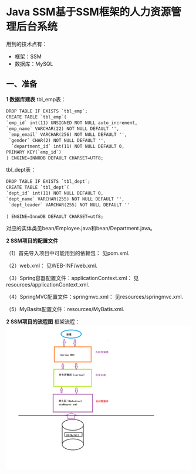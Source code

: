 # Java SSM基于SSM框架的人力资源管理后台系统

用到的技术点有：
* 框架：SSM
* 数据库：MySQL

## 一、准备
**1 数据库建表**
tbl_emp表：
```
DROP TABLE IF EXISTS `tbl_emp`;
CREATE TABLE `tbl_emp`(
`emp_id` int(11) UNSIGNED NOT NULL auto_increment,
`emp_name` VARCHAR(22) NOT NULL DEFAULT '',
 `emp_email` VARCHAR(256) NOT NULL DEFAULT '',
 `gender` CHAR(2) NOT NULL DEFAULT '',
  `department_id` int(11) NOT NULL DEFAULT 0,
PRIMARY KEY(`emp_id`)
) ENGINE=INNODB DEFAULT CHARSET=UTF8;
```
tbl_dept表：
```
DROP TABLE IF EXISTS `tbl_dept`;
CREATE TABLE `tbl_dept`(
`dept_id` int(11) NOT NULL DEFAULT 0,
`dept_name` VARCHAR(255) NOT NULL DEFAULT '',
 `dept_leader` VARCHAR(255) NOT NULL DEFAULT ''

) ENGINE=InnoDB DEFAULT CHARSET=utf8;
```
对应的实体类见bean/Employee.java和bean/Department.java。

**2 SSM项目的配置文件**

（1）首先导入项目中可能用到的依赖包：
见pom.xml.

（2）web.xml：
见WEB-INF/web.xml.

（3）Spring容器配置文件：applicationContext.xml：
见resources/applicationContext.xml.

（4）SpringMVC配置文件：springmvc.xml：
见resources/springmvc.xml.

（5）MyBasits配置文件：resources/MyBatis.xml.

**2 SSM项目的流程图**
框架流程：
![SSM框架流程](https://github.com/xueba609/JAVA.File/blob/master/%E5%9B%BE%E7%89%87/SSM.png)
